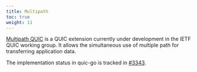 ```yaml
---
title: Multipath
toc: true
weight: 11
---
```


[Multipath QUIC](https://datatracker.ietf.org/doc/draft-ietf-quic-multipath/) is a QUIC extension currently under development in the IETF QUIC working group. It allows the simultaneous use of multiple path for transferring application data.

The implementation status in quic-go is tracked in [#3343](https://github.com/quic-go/quic-go/issues/3343).
